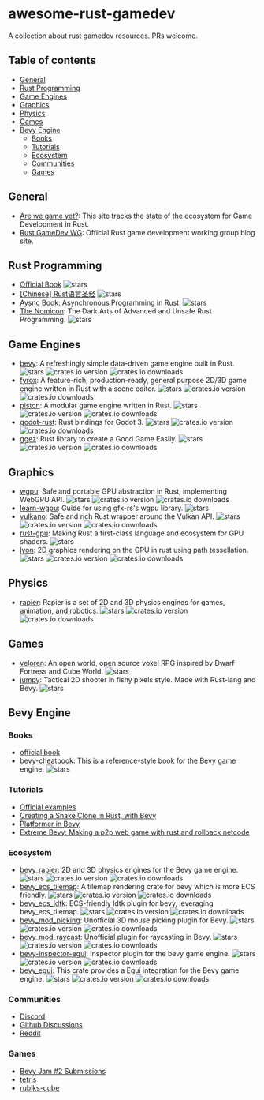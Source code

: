 # awesome-rust-gamedev
A collection about rust gamedev resources. PRs welcome.

## Table of contents
- [General](#general)
- [Rust Programming](#rust-programming)
- [Game Engines](#game-engines)
- [Graphics](#graphics)
- [Physics](#physics)
- [Games](#games)
- [Bevy Engine](#bevy-engine)
  - [Books](#books)
  - [Tutorials](#tutorials)
  - [Ecosystem](#ecosystem)
  - [Communities](#communities)
  - [Games](#games)

## General
- [Are we game yet?](https://arewegameyet.rs/): This site tracks the state of the ecosystem for Game Development in Rust.
- [Rust GameDev WG](https://gamedev.rs/): Official Rust game development working group blog site.

## Rust Programming
- [Official Book](https://doc.rust-lang.org/book/) ![stars](https://img.shields.io/github/stars/rust-lang/book)
- [[Chinese] Rust语言圣经](https://course.rs/about-book.html) ![stars](https://img.shields.io/github/stars/sunface/rust-course)
- [Aysnc Book](https://rust-lang.github.io/async-book/): Asynchronous Programming in Rust. ![stars](https://img.shields.io/github/stars/rust-lang/async-book)
- [The Nomicon](https://doc.rust-lang.org/nomicon/): The Dark Arts of Advanced and Unsafe Rust Programming. ![stars](https://img.shields.io/github/stars/rust-lang/nomicon)

## Game Engines
- [bevy](https://github.com/bevyengine/bevy): A refreshingly simple data-driven game engine built in Rust. ![stars](https://img.shields.io/github/stars/bevyengine/bevy) ![crates.io version](https://img.shields.io/crates/v/bevy.svg) ![crates.io downloads](https://img.shields.io/crates/d/bevy.svg)
- [fyrox](https://github.com/FyroxEngine/Fyrox): A feature-rich, production-ready, general purpose 2D/3D game engine written in Rust with a scene editor. ![stars](https://img.shields.io/github/stars/FyroxEngine/Fyrox) ![crates.io version](https://img.shields.io/crates/v/fyrox.svg) ![crates.io downloads](https://img.shields.io/crates/d/fyrox.svg)
- [piston](https://github.com/PistonDevelopers/piston): A modular game engine written in Rust. ![stars](https://img.shields.io/github/stars/PistonDevelopers/piston) ![crates.io version](https://img.shields.io/crates/v/piston.svg) ![crates.io downloads](https://img.shields.io/crates/d/piston.svg)
- [godot-rust](https://github.com/godot-rust/gdnative): Rust bindings for Godot 3. ![stars](https://img.shields.io/github/stars/godot-rust/gdnative) ![crates.io version](https://img.shields.io/crates/v/gdnative.svg) ![crates.io downloads](https://img.shields.io/crates/d/gdnative.svg)
- [ggez](https://github.com/ggez/ggez): Rust library to create a Good Game Easily. ![stars](https://img.shields.io/github/stars/ggez/ggez) ![crates.io version](https://img.shields.io/crates/v/ggez.svg) ![crates.io downloads](https://img.shields.io/crates/d/ggez.svg)

## Graphics
- [wgpu](https://github.com/gfx-rs/wgpu): Safe and portable GPU abstraction in Rust, implementing WebGPU API. ![stars](https://img.shields.io/github/stars/gfx-rs/wgpu) ![crates.io version](https://img.shields.io/crates/v/wgpu.svg) ![crates.io downloads](https://img.shields.io/crates/d/wgpu.svg)
- [learn-wgpu](https://sotrh.github.io/learn-wgpu/): Guide for using gfx-rs's wgpu library. ![stars](https://img.shields.io/github/stars/sotrh/learn-wgpu)
- [vulkano](https://github.com/vulkano-rs/vulkano): Safe and rich Rust wrapper around the Vulkan API. ![stars](https://img.shields.io/github/stars/vulkano-rs/vulkano) ![crates.io version](https://img.shields.io/crates/v/vulkano.svg) ![crates.io downloads](https://img.shields.io/crates/d/vulkano.svg)
- [rust-gpu](https://github.com/EmbarkStudios/rust-gpu): Making Rust a first-class language and ecosystem for GPU shaders. ![stars](https://img.shields.io/github/stars/EmbarkStudios/rust-gpu)
- [lyon](https://github.com/nical/lyon): 2D graphics rendering on the GPU in rust using path tessellation. ![stars](https://img.shields.io/github/stars/nical/lyon) ![crates.io version](https://img.shields.io/crates/v/lyon.svg) ![crates.io downloads](https://img.shields.io/crates/d/lyon.svg)

## Physics
- [rapier](https://github.com/dimforge/rapier): Rapier is a set of 2D and 3D physics engines for games, animation, and robotics. ![stars](https://img.shields.io/github/stars/dimforge/rapier) ![crates.io version](https://img.shields.io/crates/v/rapier3d.svg) ![crates.io downloads](https://img.shields.io/crates/d/rapier3d.svg)

## Games
- [veloren](https://github.com/veloren/veloren): An open world, open source voxel RPG inspired by Dwarf Fortress and Cube World. ![stars](https://img.shields.io/github/stars/veloren/veloren)
- [jumpy](https://github.com/fishfolk/jumpy): Tactical 2D shooter in fishy pixels style. Made with Rust-lang and Bevy. ![stars](https://img.shields.io/github/stars/fishfolk/jumpy)

## Bevy Engine
### Books
- [official book](https://bevyengine.org/learn/book/introduction/)
- [bevy-cheatbook](https://bevy-cheatbook.github.io/): This is a reference-style book for the Bevy game engine. ![stars](https://img.shields.io/github/stars/bevy-cheatbook/bevy-cheatbook)
### Tutorials
- [Official examples](https://github.com/bevyengine/bevy/tree/latest/examples#examples)
- [Creating a Snake Clone in Rust, with Bevy](https://mbuffett.com/posts/bevy-snake-tutorial/)
- [Platformer in Bevy](https://youtube.com/playlist?list=PL6uRoaCCw7GMujF_6PtzvkrZBlB_ZKWyZ)
- [Extreme Bevy: Making a p2p web game with rust and rollback netcode](https://johanhelsing.studio/posts/extreme-bevy)
### Ecosystem
- [bevy_rapier](https://github.com/dimforge/bevy_rapier): 2D and 3D physics engines for the Bevy game engine. ![stars](https://img.shields.io/github/stars/dimforge/bevy_rapier) ![crates.io version](https://img.shields.io/crates/v/bevy_rapier2d.svg) ![crates.io downloads](https://img.shields.io/crates/d/bevy_rapier2d.svg)
- [bevy_ecs_tilemap](https://github.com/StarArawn/bevy_ecs_tilemap): A tilemap rendering crate for bevy which is more ECS friendly. ![stars](https://img.shields.io/github/stars/StarArawn/bevy_ecs_tilemap) ![crates.io version](https://img.shields.io/crates/v/bevy_ecs_tilemap.svg) ![crates.io downloads](https://img.shields.io/crates/d/bevy_ecs_tilemap.svg)
- [bevy_ecs_ldtk](https://github.com/Trouv/bevy_ecs_ldtk): ECS-friendly ldtk plugin for bevy, leveraging bevy_ecs_tilemap. ![stars](https://img.shields.io/github/stars/Trouv/bevy_ecs_ldtk) ![crates.io version](https://img.shields.io/crates/v/bevy_ecs_ldtk.svg) ![crates.io downloads](https://img.shields.io/crates/d/bevy_ecs_ldtk.svg)
- [bevy_mod_picking](https://github.com/aevyrie/bevy_mod_picking): Unofficial 3D mouse picking plugin for Bevy. ![stars](https://img.shields.io/github/stars/aevyrie/bevy_mod_picking) ![crates.io version](https://img.shields.io/crates/v/bevy_mod_picking.svg) ![crates.io downloads](https://img.shields.io/crates/d/bevy_mod_picking.svg)
- [bevy_mod_raycast](https://github.com/aevyrie/bevy_mod_raycast): Unofficial plugin for raycasting in Bevy. ![stars](https://img.shields.io/github/stars/aevyrie/bevy_mod_raycast) ![crates.io version](https://img.shields.io/crates/v/bevy_mod_raycast.svg) ![crates.io downloads](https://img.shields.io/crates/d/bevy_mod_raycast.svg)
- [bevy-inspector-egui](https://github.com/jakobhellermann/bevy-inspector-egui): Inspector plugin for the bevy game engine. ![stars](https://img.shields.io/github/stars/jakobhellermann/bevy-inspector-egui) ![crates.io version](https://img.shields.io/crates/v/bevy-inspector-egui.svg) ![crates.io downloads](https://img.shields.io/crates/d/bevy-inspector-egui.svg)
- [bevy_egui](https://github.com/mvlabat/bevy_egui): This crate provides a Egui integration for the Bevy game engine. ![stars](https://img.shields.io/github/stars/mvlabat/bevy_egui) ![crates.io version](https://img.shields.io/crates/v/bevy_egui.svg) ![crates.io downloads](https://img.shields.io/crates/d/bevy_egui.svg)
### Communities
- [Discord](https://discord.gg/bevy)
- [Github Discussions](https://github.com/bevyengine/bevy/discussions)
- [Reddit](https://www.reddit.com/r/bevy)
### Games
- [Bevy Jam #2 Submissions](https://itch.io/jam/bevy-jam-2/entries)
- [tetris](https://github.com/NightsWatchGames/tetris)
- [rubiks-cube](https://github.com/NightsWatchGames/rubiks-cube)
